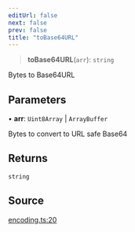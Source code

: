 ```yaml
---
editUrl: false
next: false
prev: false
title: "toBase64URL"
---
```


> **toBase64URL**(`arr`): `string`

Bytes to Base64URL

## Parameters

• **arr**: `Uint8Array` \| `ArrayBuffer`

Bytes to convert to URL safe Base64

## Returns

`string`

## Source

[encoding.ts:20](https://github.com/algorandfoundation/liquid-auth/blob/cec82e963bc03c2622fd80036d3c488643177b1a/clients/liquid-auth-core/src/encoding.ts#L20)
